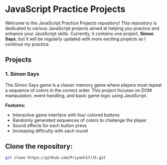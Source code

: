 # JavaScript Practice Projects

Welcome to the JavaScript Practice Projects repository! This repository is dedicated to various JavaScript projects aimed at helping you practice and enhance your JavaScript skills. Currently, it contains one project, **Simon Says**, but it will be regularly updated with more exciting projects as I continue my practice.

## Projects

### 1. Simon Says
The Simon Says game is a classic memory game where players must repeat a sequence of colors in the correct order. This project focuses on DOM manipulation, event handling, and basic game logic using JavaScript.

**Features:**
- Interactive game interface with four colored buttons
- Randomly generated sequences of colors to challenge the player
- Sound effects for each button press
- Increasing difficulty with each round

## Clone the repository:
   ```bash
   git clone https://github.com/PriyanC17/JS.git
